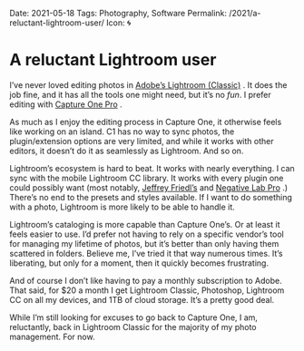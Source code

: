 Date: 2021-05-18
Tags: Photography, Software
Permalink: /2021/a-reluctant-lightroom-user/
Icon: 🌀

# A reluctant Lightroom user

I’ve never loved editing photos in [Adobe’s Lightroom (Classic)](https://www.adobe.com/products/photoshop-lightroom-classic.html) . It does the job fine, and it has all the tools one might need, but it’s no _fun_. I prefer editing with [Capture One Pro](https://www.captureone.com/en) .

As much as I enjoy the editing process in Capture One, it otherwise feels like working on an island. C1 has no way to sync photos, the plugin/extension options are very limited, and while it works with other editors, it doesn’t do it as seamlessly as Lightroom. And so on.

Lightroom’s ecosystem is hard to beat. It works with nearly everything. I can sync with the mobile Lightroom CC library. It works with every plugin one could possibly want (most notably, [Jeffrey Friedl’s](http://regex.info/blog/lightroom-goodies) and [Negative Lab Pro](https://www.negativelabpro.com/) .) There’s no end to the presets and styles available. If I want to do something with a photo, Lightroom is more likely to be able to handle it.

Lightroom’s cataloging is more capable than Capture One’s. Or at least it feels easier to use. I’d prefer not having to rely on a specific vendor’s tool for managing my lifetime of photos, but it’s better than only having them scattered in folders. Believe me, I’ve tried it that way numerous times. It’s liberating, but only for a moment, then it quickly becomes frustrating.

And of course I don’t like having to pay a monthly subscription to Adobe. That said, for $20 a month I get Lightroom Classic, Photoshop, Lightroom CC on all my devices, and 1TB of cloud storage. It’s a pretty good deal.

While I’m still looking for excuses to go back to Capture One, I am, reluctantly, back in Lightroom Classic for the majority of my photo management. For now.